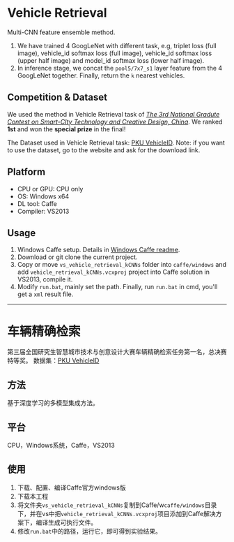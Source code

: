# Vehicle Retrieval
Multi-CNN feature ensemble method. 
1. We have trained 4 GoogLeNet with different task, e.g, triplet loss (full image), vehicle_id softmax loss (full image), vehicle_id softmax loss (upper half image) and model_id softmax loss (lower half image). 
2. In inference stage, we concat the `pool5/7x7_s1` layer feature from the 4 GoogLeNet together. Finally, return the `k` nearest vehicles.

## Competition & Dataset
We used the method in Vehicle Retrieval task of [*The 3rd National Gradute Contest on Smart-CIty Technology and Creative Design, China*](http://www.smartcity-competition.com.cn/). We ranked **1st** and won the **special prize** in the final!

The Dataset used in Vehicle Retrieval task: 
[PKU VehicleID](http://www.pkuml.org/research/pku-vehicleid.html). Note: if you want to use the dataset, go to the website and ask for the download link.

## Platform
- CPU or GPU: CPU only
- OS: Windows x64
- DL tool: Caffe
- Compiler: VS2013

## Usage
1. Windows Caffe setup. Details in [Windows Caffe readme](https://github.com/BVLC/caffe/tree/windows).
2. Download or git clone the current project.
3. Copy or move `vs_vehicle_retrieval_kCNNs` folder into `caffe/windows` and add `vehicle_retrieval_kCNNs.vcxproj` project into Caffe solution in VS2013, compile it.
4. Modify `run.bat`, mainly set the path. Finally, run `run.bat` in cmd, you'll get a `xml` result file.

---

# 车辆精确检索
第三届全国研究生智慧城市技术与创意设计大赛车辆精确检索任务第一名，总决赛特等奖。
数据集：[PKU VehicleID](http://www.pkuml.org/research/pku-vehicleid.html)

## 方法
基于深度学习的多模型集成方法。

## 平台
CPU，Windows系统，Caffe，VS2013

## 使用
1. 下载、配置、编译Caffe官方windows版
2. 下载本工程
3. 将文件夹`vs_vehicle_retrieval_kCNNs`复制到Caffe/w`caffe/windows`目录下，并在vs中把`vehicle_retrieval_kCNNs.vcxproj`项目添加到Caffe解决方案下，编译生成可执行文件。
4. 修改`run.bat`中的路径，运行它，即可得到实验结果。


